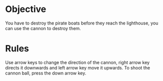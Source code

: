 # Objective
You have to destroy the pirate boats before they reach the lighthouse, you can use the cannon to destroy them. 

# Rules
Use arrow keys to change the direction of the cannon, right arrow key directs it downwards and left arrow key move it upwards.
To shoot the cannon ball, press the down arrow key.
